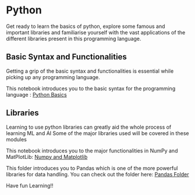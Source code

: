 # Python
Get ready to learn the basics of python, explore some famous and important libraries and familiarise yourself with the vast applications of the different libraries present in this programming language.

## Basic Syntax and Functionalities
Getting a grip of the basic syntax and functionalities is essential while picking up any programming language. 

This notebook introduces you to the basic syntax for the programming language : [Python Basics](Python_Basics.ipynb)

## Libraries
Learning to use python libraries can greatly aid the whole process of learning ML and AI
Some of the major libraries used will be covered in these modules

This notebook introduces you to the major functionalities in NumPy and MatPlotLib: [Numpy and Matplotlib](numpy&matplotlib.ipynb)

This folder introduces you to Pandas which is one of the more powerful libraries for data handling. You can check out the folder here: [Pandas Folder](Pandas/)

Have fun Learning!!
